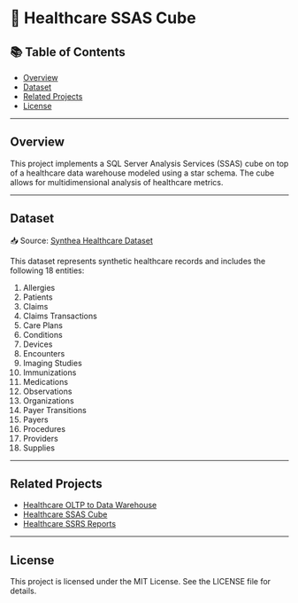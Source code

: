 # 🏥 Healthcare SSAS Cube 

## 📚 Table of Contents

- [Overview](#overview)
- [Dataset](#dataset)
- [Related Projects](#related-projects)
- [License](#license)

---

## Overview

This project implements a SQL Server Analysis Services (SSAS) cube on top of a healthcare data warehouse modeled using a star schema. The cube allows for multidimensional analysis of healthcare metrics.

---

## Dataset

📥 Source: [Synthea Healthcare Dataset](https://synthea.mitre.org/downloads)

This dataset represents synthetic healthcare records and includes the following 18 entities:

1. Allergies  
2. Patients  
3. Claims  
4. Claims Transactions  
5. Care Plans  
6. Conditions  
7. Devices  
8. Encounters  
9. Imaging Studies  
10. Immunizations  
11. Medications  
12. Observations  
13. Organizations  
14. Payer Transitions  
15. Payers  
16. Procedures  
17. Providers  
18. Supplies

---

## Related Projects

- [Healthcare OLTP to Data Warehouse](https://github.com/ChaLinP/Healthcare-OLTP-to-Data-Warehouse-for-Analytics)
- [Healthcare SSAS Cube](https://github.com/ChaLinP/Healthcare-SSAS-Cube)
- [Healthcare SSRS Reports](https://github.com/your-username/healthcare-ssrs)

---

## License
This project is licensed under the MIT License. See the LICENSE file for details.
